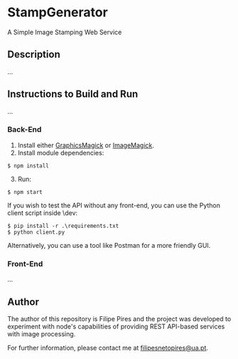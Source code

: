 # StampGenerator
A Simple Image Stamping Web Service

## Description

...

## Instructions to Build and Run

...

### Back-End

1. Install either [GraphicsMagick](http://www.graphicsmagick.org/) or [ImageMagick](https://imagemagick.org/index.php).
2. Install module dependencies:
```console
$ npm install
```
3. Run:
```console
$ npm start
```

If you wish to test the API without any front-end, you can use the Python client script inside \dev:
```console
$ pip install -r .\requirements.txt
$ python client.py
```
Alternatively, you can use a tool like Postman for a more friendly GUI.

### Front-End

...

## Author

The author of this repository is Filipe Pires and the project was developed to experiment with node's capabilities of providing REST API-based services with image processing.

For further information, please contact me at filipesnetopires@ua.pt.
